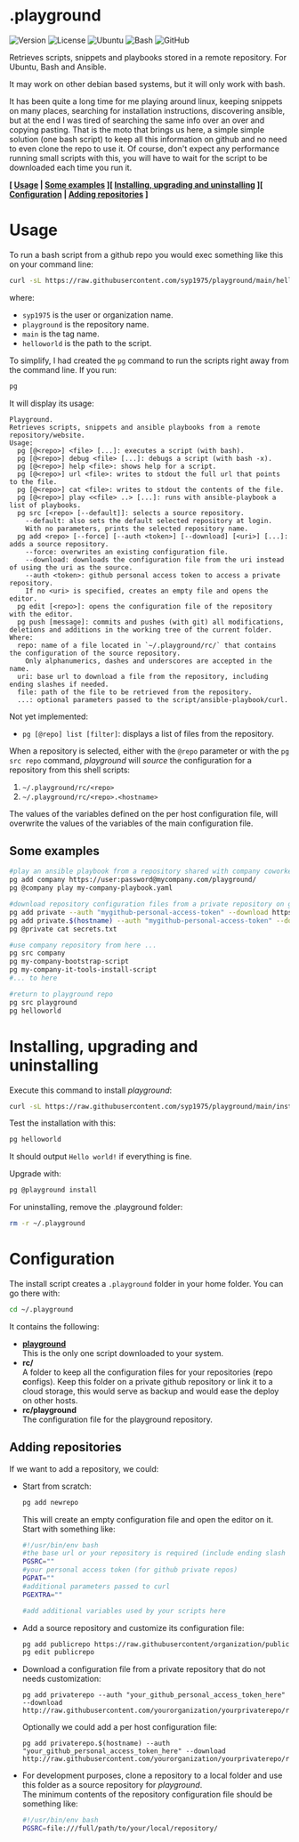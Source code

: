 # .playground
![Version](https://img.shields.io/github/v/release/syp1975/playground?include_prereleases&style=for-the-badge&label=)
![License](https://img.shields.io/github/license/syp1975/playground?color=gray&style=for-the-badge&label=)
![Ubuntu](https://img.shields.io/badge/Ubuntu-E95420?style=for-the-badge&logo=ubuntu&logoColor=white)
![Bash](https://img.shields.io/badge/Bash-%23121011.svg?style=for-the-badge&logo=gnu-bash&logoColor=white)
![GitHub](https://img.shields.io/badge/github-%23121011.svg?style=for-the-badge&logo=github&logoColor=white)

Retrieves scripts, snippets and playbooks stored in a remote repository. For Ubuntu, Bash and Ansible.

It may work on other debian based systems, but it will only work with bash.

It has been quite a long time for me playing around linux, keeping snippets on many places, searching for installation instructions, discovering ansible,
but at the end I was tired of searching the same info over an over and copying pasting.
That is the moto that brings us here, a simple simple solution (one bash script) to keep all this information on github and no need to even clone the repo to use it.
Of course, don't expect any performance running small scripts with this, you will have to wait for the script to be downloaded each time you run it.

**\[ [Usage](#usage) | [Some examples](#some-examples) \]\[ [Installing, upgrading and uninstalling](#installing-upgrading-and-uninstalling) \]\[ [Configuration](#configuration) | [Adding repositories](#adding-repositories) ]**

# Usage
To run a bash script from a github repo you would exec something like this on your command line:
```sh
curl -sL https://raw.githubusercontent.com/syp1975/playground/main/helloworld | bash
```

where:
* ``syp1975`` is the user or organization name.
* ``playground`` is the repository name.
* ``main`` is the tag name.
* ``helloworld`` is the path to the script.

To simplify, I had created the ``pg`` command to run the scripts right away from the command line. If you run:
```sh
pg
```
It will display its usage:
```
Playground.
Retrieves scripts, snippets and ansible playbooks from a remote repository/website.
Usage:
  pg [@<repo>] <file> [...]: executes a script (with bash).
  pg [@<repo>] debug <file> [...]: debugs a script (with bash -x).
  pg [@<repo>] help <file>: shows help for a script.
  pg [@<repo>] url <file>: writes to stdout the full url that points to the file.
  pg [@<repo>] cat <file>: writes to stdout the contents of the file.
  pg [@<repo>] play <<file> ..> [...]: runs with ansible-playbook a list of playbooks.
  pg src [<repo> [--default]]: selects a source repository.
    --default: also sets the default selected repository at login.
    With no parameters, prints the selected repository name.
  pg add <repo> [--force] [--auth <token>] [--download] [<uri>] [...]: adds a source repository.
    --force: overwrites an existing configuration file.
    --download: downloads the configuration file from the uri instead of using the uri as the source.
    --auth <token>: github personal access token to access a private repository.
    If no <uri> is specified, creates an empty file and opens the editor.
  pg edit [<repo>]: opens the configuration file of the repository with the editor.
  pg push [message]: commits and pushes (with git) all modifications, deletions and additions in the working tree of the current folder.
Where:
  repo: name of a file located in `~/.playground/rc/` that contains the configuration of the source repository.
    Only alphanumerics, dashes and underscores are accepted in the name.
  uri: base url to download a file from the repository, including ending slashes if needed.
  file: path of the file to be retrieved from the repository.
  ...: optional parameters passed to the script/ansible-playbook/curl.
```

Not yet implemented:
* ``pg [@repo] list [filter]``: displays a list of files from the repository.

When a repository is selected, either with the ``@repo`` parameter or with the ``pg src repo`` command, *playground* will *source* the configuration for a repository from this shell scripts:
1. ``~/.playground/rc/<repo>``
2. ``~/.playground/rc/<repo>.<hostname>``

The values of the variables defined on the per host configuration file, will overwrite the values of the variables of the main configuration file.

## Some examples
```sh
#play an ansible playbook from a repository shared with company coworkers that has basic http authentication:
pg add company https://user:password@mycompany.com/playground/
pg @company play my-company-playbook.yaml

#download repository configuration files from a private repository on github:
pg add private --auth "mygithub-personal-access-token" --download https://raw.githubusercontent.com/myuser/myprivaterepo/mytag/rc/private
pg add private.$(hostname) --auth "mygithub-personal-access-token" --download https://raw.githubusercontent.com/myuser/myprivaterepo/mytag/rc/private.$hostname
pg @private cat secrets.txt

#use company repository from here ...
pg src company
pg my-company-bootstrap-script
pg my-company-it-tools-install-script
#... to here

#return to playground repo
pg src playground
pg helloworld
```

# Installing, upgrading and uninstalling
Execute this command to install *playground*:
```sh
curl -sL https://raw.githubusercontent.com/syp1975/playground/main/install | bash
```

Test the installation with this:
```sh
pg helloworld
```
It should output ``Hello world!`` if everything is fine.

Upgrade with:
```sh
pg @playground install
```

For uninstalling, remove the .playground folder:
```sh
rm -r ~/.playground
```

# Configuration
The install script creates a ``.playground`` folder in your home folder. You can go there with:
```sh
cd ~/.playground
```

It contains the following:
* **[playground](https://raw.githubusercontent.com/syp1975/playground/main/playground)**<br>
  This is the only one script downloaded to your system.
* **rc/**<br>
  A folder to keep all the configuration files for your repositories (**r**epo **c**onfigs).
  Keep this folder on a private github repository or link it to a cloud storage,
  this would serve as backup and would ease the deploy on other hosts.
* **rc/playground**<br>
  The configuration file for the playground repository.
  
## Adding repositories
If we want to add a repository, we could:
* Start from scratch:
  ```sh
  pg add newrepo
  ```
  This will create an empty configuration file and open the editor on it. Start with something like:
  ```sh
  #!/usr/bin/env bash
  #the base url or your repository is required (include ending slash if required)
  PGSRC=""
  #your personal access token (for github private repos)
  PGPAT=""
  #additional parameters passed to curl
  PGEXTRA=""

  #add additional variables used by your scripts here
  ```
* Add a source repository and customize its configuration file:
  ```sh
  pg add publicrepo https://raw.githubusercontent/organization/publicrepo/
  pg edit publicrepo
  ```
* Download a configuration file from a private repository that do not needs customization:
  ```
  pg add privaterepo --auth "your_github_personal_access_token_here" --download http://raw.githubusercontent.com/yourorganization/yourprivaterepo/rc/privaterepo
  ```
  Optionally we could add a per host configuration file:
  ```
  pg add privaterepo.$(hostname) --auth "your_github_personal_access_token_here" --download http://raw.githubusercontent.com/yourorganization/yourprivaterepo/rc/privaterepo.$(hostname)
  ```
* For development purposes, clone a repository to a local folder and use this folder as a source repository for *playground*.<br>
  The minimum contents of the repository configuration file should be something like:
  ```sh
  #!/usr/bin/env bash
  PGSRC=file:///full/path/to/your/local/repository/
  ```
